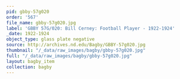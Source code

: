 ```yaml
---
pid: gbby-57g020
order: '567'
file_name: gbby-57g020.jpg
label: 'GBBY 57G/020: Bill Cerney: Football Player - 1922-1924'
_date: 1922-1924
object_type: glass plate negative
source: http://archives.nd.edu/Bagby/GBBY-57g020.jpg
thumbnail: "/_data/raw_images/bagby/gbby-57g020.jpg"
full: "/_data/raw_images/bagby/gbby-57g020.jpg"
layout: bagby_item
collection: bagby
---
```


